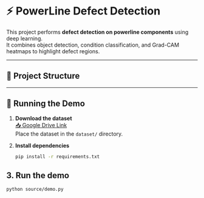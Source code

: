 # ⚡ PowerLine Defect Detection

This project performs **defect detection on powerline components** using deep learning.  
It combines object detection, condition classification, and Grad-CAM heatmaps to highlight defect regions.

---

## 📂 Project Structure


---

## 🚀 Running the Demo

1. **Download the dataset**  
   [📥 Google Drive Link](https://drive.google.com/drive/folders/1psHiRyl7501YolnCcB8k55rTuAUcR9Ak)  
   Place the dataset in the `dataset/` directory.

2. **Install dependencies**
   ```bash
   pip install -r requirements.txt
   
## 3. **Run the demo**
  ```bash
  python source/demo.py